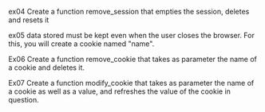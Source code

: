 ex04
Create a function remove_session that empties the session, deletes and resets it

ex05
data stored must be kept even when the user closes the browser. For this, you will create a cookie named "name".

Ex06
Create a function remove_cookie that takes as parameter the name of a cookie and deletes it.

Ex07
Create a function modify_cookie that takes as parameter the name of a cookie as well as a value, and refreshes the value of the cookie in question.
